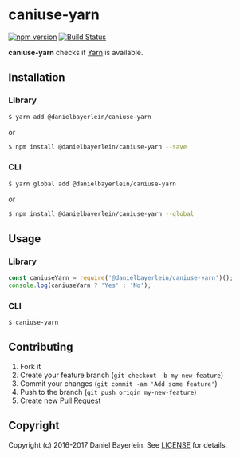 # caniuse-yarn

[![npm version](https://badge.fury.io/js/%40danielbayerlein%2Fcaniuse-yarn.svg)](https://badge.fury.io/js/%40danielbayerlein%2Fcaniuse-yarn)
[![Build Status](https://travis-ci.org/danielbayerlein/caniuse-yarn.svg?branch=master)](https://travis-ci.org/danielbayerlein/caniuse-yarn)

**caniuse-yarn** checks if [Yarn](https://github.com/yarnpkg/yarn) is available.

## Installation

### Library

```bash
$ yarn add @danielbayerlein/caniuse-yarn
```

or

```bash
$ npm install @danielbayerlein/caniuse-yarn --save
```

### CLI

```bash
$ yarn global add @danielbayerlein/caniuse-yarn
```

or

```bash
$ npm install @danielbayerlein/caniuse-yarn --global
```

## Usage

### Library

```javascript
const caniuseYarn = require('@danielbayerlein/caniuse-yarn')();
console.log(caniuseYarn ? 'Yes' : 'No');
```

### CLI

```bash
$ caniuse-yarn
```

## Contributing

1. Fork it
2. Create your feature branch (`git checkout -b my-new-feature`)
3. Commit your changes (`git commit -am 'Add some feature'`)
4. Push to the branch (`git push origin my-new-feature`)
5. Create new [Pull Request](../../pull/new/master)

## Copyright

Copyright (c) 2016-2017 Daniel Bayerlein. See [LICENSE](./LICENSE.md) for details.
